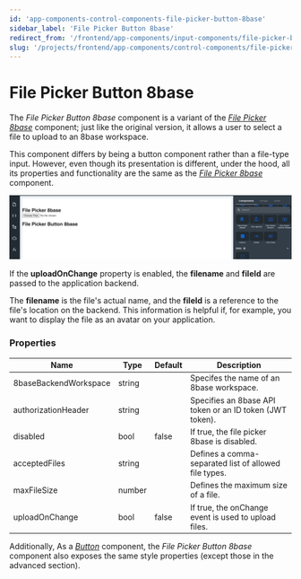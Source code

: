 ```yaml
---
id: 'app-components-control-components-file-picker-button-8base'
sidebar_label: 'File Picker Button 8base'
redirect_from: '/frontend/app-components/input-components/file-picker-button-8base'
slug: '/projects/frontend/app-components/control-components/file-picker-buton-8base'
---
```


# File Picker Button 8base

The _File Picker Button 8base_ component is a variant of the [_File Picker 8base_](/projects/frontend/app-components/control-components/file-picker-8base) component; just like the original version, it allows a user to select a file to upload to an 8base workspace. 

This component differs by being a button component rather than a file-type input. However, even though its presentation is different, under the hood, all its properties and functionality are the same as the [_File Picker 8base_](/projects/frontend/app-components/control-components/file-picker-8base) component.

![File Picker Button 8base](./_images/ab-components-file-picker-button-8base.gif)

If the **uploadOnChange** property is enabled, the **filename** and **fileId** are passed to the application backend. 

The **filename** is the file's actual name, and the **fileId** is a reference to the file's location on the backend. This information is helpful if, for example, you want to display the file as an avatar on your application.

### Properties

<table>
<thead>
<tr><th>Name</th><th>Type</th><th>Default</th><th>Description</th></tr>
</thead>
<tbody>
<tr><td>8baseBackendWorkspace</td><td>string</td><td></td><td>Specifes the name of an 8base workspace.</td></tr>
<tr><td>authorizationHeader</td><td>string</td><td></td><td>Specifies an 8base API token or an ID token (JWT token).</td></tr>
<tr><td>disabled</td><td>bool</td><td>false</td><td>If true, the file picker 8base is disabled.</td></tr>
<tr><td>acceptedFiles</td><td>string</td><td></td><td>Defines a comma-separated list of allowed file types.</td></tr>
<tr><td>maxFileSize</td><td>number</td><td></td><td>Defines the maximum size of a file.</td></tr>
<tr><td>uploadOnChange</td><td>bool</td><td>false</td><td>If true, the onChange event is used to upload files.</td></tr>
</tbody>
</table>

Additionally, As a [_Button_](/projects/frontend/app-components/control-components/button) component, the _File Picker Button 8base_ component also exposes the same style properties (except those in the advanced section).

